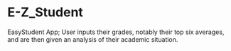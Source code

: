 # E-Z_Student
EasyStudent App; 
User inputs their grades, notably their top six averages, and are then given an analysis of their academic situation.
